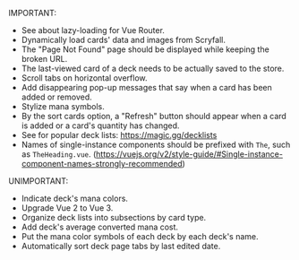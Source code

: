 IMPORTANT:

- See about lazy-loading for Vue Router.
- Dynamically load cards' data and images from Scryfall.
- The "Page Not Found" page should be displayed while keeping the broken URL.
- The last-viewed card of a deck needs to be actually saved to the store.
- Scroll tabs on horizontal overflow.
- Add disappearing pop-up messages that say when a card has been added or removed.
- Stylize mana symbols.
- By the sort cards option, a "Refresh" button should appear when a card is added or a card's quantity has changed.
- See for popular deck lists: https://magic.gg/decklists
- Names of single-instance components should be prefixed with `The`, such as `TheHeading.vue`. (https://vuejs.org/v2/style-guide/#Single-instance-component-names-strongly-recommended)


UNIMPORTANT:

- Indicate deck's mana colors.
- Upgrade Vue 2 to Vue 3.
- Organize deck lists into subsections by card type.
- Add deck's average converted mana cost.
- Put the mana color symbols of each deck by each deck's name.
- Automatically sort deck page tabs by last edited date.
